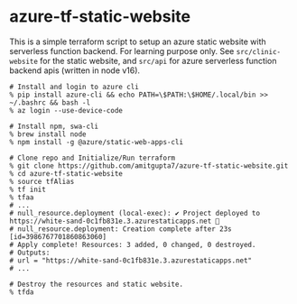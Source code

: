 # azure-tf-static-website
This is a simple terraform script to setup an azure static website with serverless function backend. For learning purpose only. See `src/clinic-website` for the static website, and `src/api` for azure serverless function backend apis (written in node v16). 

```shell
# Install and login to azure cli
% pip install azure-cli && echo PATH=\$PATH:\$HOME/.local/bin >> ~/.bashrc && bash -l
% az login --use-device-code

# Install npm, swa-cli
% brew install node
% npm install -g @azure/static-web-apps-cli

# Clone repo and Initialize/Run terraform
% git clone https://github.com/amitgupta7/azure-tf-static-website.git
% cd azure-tf-static-website
% source tfAlias
% tf init
% tfaa
# ...
# null_resource.deployment (local-exec): ✔ Project deployed to https://white-sand-0c1fb831e.3.azurestaticapps.net 🚀
# null_resource.deployment: Creation complete after 23s [id=3986767701860863060]
# Apply complete! Resources: 3 added, 0 changed, 0 destroyed.
# Outputs:
# url = "https://white-sand-0c1fb831e.3.azurestaticapps.net"
# ...

# Destroy the resources and static website.
% tfda
```
